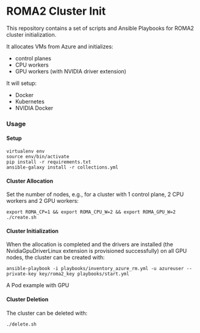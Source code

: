 # ROMA2 Cluster Init
This repository contains a set of scripts and Ansible Playbooks for ROMA2 cluster initialization.

It allocates VMs from Azure and initializes:

- control planes
- CPU workers
- GPU workers (with NVIDIA driver extension)

It will setup:

- Docker
- Kubernetes
- NVIDIA Docker

### Usage
#### Setup
```
virtualenv env
source env/bin/activate
pip install -r requirements.txt
ansible-galaxy install -r collections.yml
```

#### Cluster Allocation
Set the number of nodes, e.g., for a cluster with 1 control plane, 2 CPU workers and 2 GPU workers:
```
export ROMA_CP=1 && export ROMA_CPU_W=2 && export ROMA_GPU_W=2
./create.sh
```

#### Cluster Initialization
When the allocation is completed and the drivers are installed (the NvidiaGpuDriverLinux extension is provisioned successfully) on all GPU nodes, the cluster can be created with:
```
ansible-playbook -i playbooks/inventory_azure_rm.yml -u azureuser --private-key key/roma2_key playbooks/start.yml
```

A Pod example with GPU

#### Cluster Deletion
The cluster can be deleted with:
```
./delete.sh
```
